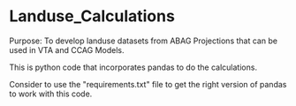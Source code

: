 # Landuse_Calculations

Purpose: To develop landuse datasets from ABAG Projections that can be used in VTA and CCAG Models.

This is python code that incorporates pandas to do the calculations.

Consider to use the "requirements.txt" file to get the right version of pandas to work with this code.

